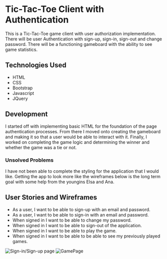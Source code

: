 # Tic-Tac-Toe Client with Authentication

This is a Tic-Tac-Toe game client with user authorization implementation. There
will be user Authentication with sign-up, sign-in, sign-out and change password.
There will be a functioning gameboard with the ability to see game statistics.

## Technologies Used

- HTML
- CSS
- Bootstrap
- Javascript
- JQuery

## Development

I started off with implementing basic HTML for the foundation of the page
authentication processes. From there I moved onto creating the gameboard and
making it so that a user would be able to interact with it. Finally, I worked
on completing the game logic and determining the winner and whether the game
was a tie or not.

### Unsolved Problems

I have not been able to complete the styling for the application that I would
like. Getting the app to look more like the wireframes below is the long term
goal with some help from the youngins Elsa and Ana. 

## User Stories and Wireframes

- As a user, I want to be able to sign-up with an email and password.
- As a user, I want to be able to sign-in with an email and password.
- When signed in I want to be able to change my password.
- When signed in I want to be able to sign-out of the application.
- When signed in I want to be able to play the game.
- When signed in I want to be able to be able to see my previously played games.

![Sign-in/Sign-up page](https://i.imgur.com/v485VnW.png)
![GamePage](https://i.imgur.com/nLtgV96.png)
